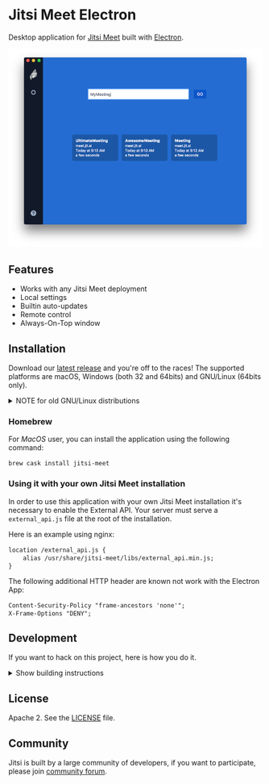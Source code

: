 # Jitsi Meet Electron

Desktop application for [Jitsi Meet] built with [Electron].

![](screenshot.png)

## Features

- Works with any Jitsi Meet deployment
- Local settings
- Builtin auto-updates
- Remote control
- Always-On-Top window

## Installation

Download our [latest release] and you're off to the races! The supported platforms
are macOS, Windows (both 32 and 64bits) and GNU/Linux (64bits only).

<details><summary>NOTE for old GNU/Linux distributions</summary>

You might get the following error:

```
FATAL:nss_util.cc(632)] NSS_VersionCheck("3.26") failed. NSS >= 3.26 is required.
Please upgrade to the latest NSS, and if you still get this error, contact your
distribution maintainer.
```

If you do, please install NSS (example for Debian / Ubuntu):

```bash
sudo apt-get install libnss3
```

</details>

### Homebrew

For *MacOS* user, you can install the application using the following command:

```
brew cask install jitsi-meet
```

### Using it with your own Jitsi Meet installation

In order to use this application with your own Jitsi Meet installation it's
necessary to enable the External API. Your server must serve a `external_api.js`
file at the root of the installation.

Here is an example using nginx:

```
location /external_api.js {
    alias /usr/share/jitsi-meet/libs/external_api.min.js;
}
```

The following additional HTTP header are known not work with the Electron App:

```
Content-Security-Policy "frame-ancestors 'none'";
X-Frame-Options "DENY";
```

## Development

If you want to hack on this project, here is how you do it.

<details><summary>Show building instructions</summary>

#### Installing dependencies

```bash
npm install
```

#### Starting in development mode

```bash
npm start
```

#### Building the production distribution

```bash
npm run dist
```

#### Working with jitsi-meet-electron-utils

[jitsi-meet-electron-utils] is a helper package which implements many features
such as remote control and the always-on-top window. If new features are to be
added / tested, running with a local version of these utils is very handy, here
is how to do that.

By default the jitsi-meet-electron-utils is build from its git repository
sources. The default dependency path in package.json is:

```json
"jitsi-meet-electron-utils": "jitsi/jitsi-meet-electron-utils"
```

To work with local copy you must change the path to:

```json
"jitsi-meet-electron-utils": "file:///Users/name/jitsi-meet-electron-utils-copy",
```

To build the project you must force it to take the sources as `npm update` will
not do it.

```bash
npm install jitsi-meet-electron-utils --force
```

NOTE: Also check the [jitsi-meet-electron-utils README] to see how to configure
your environment.

</details>

## License

Apache 2. See the [LICENSE] file.

## Community

Jitsi is built by a large community of developers, if you want to participate,
please join [community forum].

[Jitsi Meet]: https://github.com/jitsi/jitsi-meet
[Electron]: https://electronjs.org/
[latest release]: https://github.com/jitsi/jitsi-meet-electron/releases/latest
[jitsi-meet-electron-utils]: https://github.com/jitsi/jitsi-meet-electron-utils
[jitsi-meet-electron-utils README]: https://github.com/jitsi/jitsi-meet-electron-utils/blob/master/README.md
[community forum]: https://community.jitsi.org/
[LICENSE]: LICENSE
